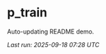 # p_train

Auto-updating README demo.

<!--START_SECTION:status-->
_Last run: 2025-09-18 07:28 UTC_
<!--END_SECTION:status-->













































































































































































































































































































































































































































































































































































































